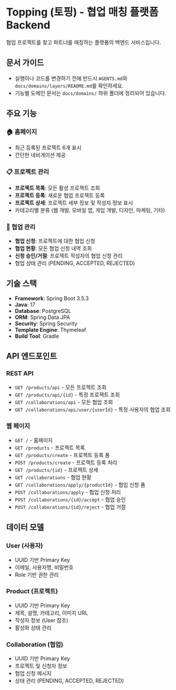 # Topping (토핑) - 협업 매칭 플랫폼 Backend

협업 프로젝트를 찾고 파트너를 매칭하는 플랫폼의 백엔드 서비스입니다.

## 문서 가이드
- 실행이나 코드를 변경하기 전에 반드시 `AGENTS.md`와 `docs/domains/layers/README.md`를 확인하세요.
- 기능별 도메인 문서는 `docs/domains/` 하위 폴더에 정리되어 있습니다.

## 주요 기능

### 🏠 홈페이지
- 최근 등록된 프로젝트 6개 표시
- 간단한 네비게이션 제공

### 📋 프로젝트 관리
- **프로젝트 목록**: 모든 활성 프로젝트 조회
- **프로젝트 등록**: 새로운 협업 프로젝트 등록
- **프로젝트 상세**: 프로젝트 세부 정보 및 작성자 정보 표시
- 카테고리별 분류 (웹 개발, 모바일 앱, 게임 개발, 디자인, 마케팅, 기타)

### 🤝 협업 관리
- **협업 신청**: 프로젝트에 대한 협업 신청
- **협업 현황**: 모든 협업 신청 내역 조회
- **신청 승인/거절**: 프로젝트 작성자의 협업 신청 관리
- 협업 상태 관리 (PENDING, ACCEPTED, REJECTED)

## 기술 스택

- **Framework**: Spring Boot 3.5.3
- **Java**: 17
- **Database**: PostgreSQL
- **ORM**: Spring Data JPA
- **Security**: Spring Security
- **Template Engine**: Thymeleaf
- **Build Tool**: Gradle

## API 엔드포인트

### REST API
- `GET /products/api` - 모든 프로젝트 조회
- `GET /products/api/{id}` - 특정 프로젝트 조회
- `GET /collaborations/api` - 모든 협업 조회
- `GET /collaborations/api/user/{userId}` - 특정 사용자의 협업 조회

### 웹 페이지
- `GET /` - 홈페이지
- `GET /products` - 프로젝트 목록
- `GET /products/create` - 프로젝트 등록 폼
- `POST /products/create` - 프로젝트 등록 처리
- `GET /products/{id}` - 프로젝트 상세
- `GET /collaborations` - 협업 현황
- `GET /collaborations/apply/{productId}` - 협업 신청 폼
- `POST /collaborations/apply` - 협업 신청 처리
- `POST /collaborations/{id}/accept` - 협업 승인
- `POST /collaborations/{id}/reject` - 협업 거절

## 데이터 모델

### User (사용자)
- UUID 기반 Primary Key
- 이메일, 사용자명, 비밀번호
- Role 기반 권한 관리

### Product (프로젝트)
- UUID 기반 Primary Key
- 제목, 설명, 카테고리, 이미지 URL
- 작성자 정보 (User 참조)
- 활성화 상태 관리

### Collaboration (협업)
- UUID 기반 Primary Key
- 프로젝트 및 신청자 정보
- 협업 신청 메시지
- 상태 관리 (PENDING, ACCEPTED, REJECTED)

